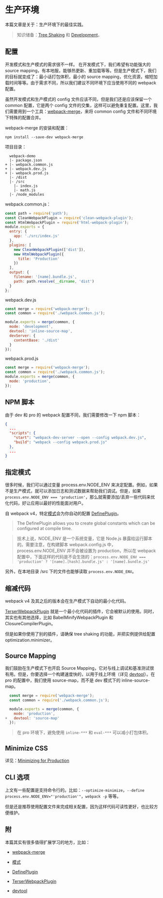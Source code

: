 # 生产环境

本篇文章是关于：生产环境下的最佳实践。

> 知识储备：[Tree Shaking](https://github.com/EmilyQiRabbit/CodingRepository/blob/master/Frameworks/WebpackConfigHandbook/tree-shaking.md) 和 [Development](https://github.com/EmilyQiRabbit/CodingRepository/blob/master/Frameworks/WebpackConfigHandbook/development.md)。

## 配置

开发模式和生产模式的需求很不一样。
在开发模式下，我们希望有功能强大的 source mapping，有本地服，能够热更新、重加载等等。但是生产模式下，我们的目标就变成了：最小话打包体积，最小的 source mapping，优化资源，缩短加载时间等等。由于需求不同，所以我们建议不同环境下应当使用不同的 webpack 配置。

虽然开发模式和生产模式的 config 文件应该不同，但是我们还是应该保留一个 common 配置，它是两个 config 文件的交集，这样可以避免重复配置。这里，我们需要用到一个工具：[webpack-merge](https://github.com/survivejs/webpack-merge)，来将 common config 文件和不同环境下特殊的配置合并。

webpack-merge 的安装和配置：

```shell
npm install --save-dev webpack-merge
```

项目目录：

```
  webpack-demo
  |- package.json
+ |- webpack.common.js
+ |- webpack.dev.js
+ |- webpack.prod.js
  |- /dist
  |- /src
    |- index.js
    |- math.js
  |- /node_modules
```

webpack.common.js：

```js
const path = require('path');
const CleanWebpackPlugin = require('clean-webpack-plugin');
const HtmlWebpackPlugin = require('html-webpack-plugin');
module.exports = {
  entry: {
    app: './src/index.js'
  },
  plugins: [
    new CleanWebpackPlugin(['dist']),
    new HtmlWebpackPlugin({
      title: 'Production'
    })
  ],
  output: {
    filename: '[name].bundle.js',
    path: path.resolve(__dirname, 'dist')
  }
};
```

webpack.dev.js

```js
const merge = require('webpack-merge');
const common = require('./webpack.common.js');

module.exports = merge(common, {
  mode: 'development',
  devtool: 'inline-source-map',
  devServer: {
    contentBase: './dist'
  }
});
```

webpack.prod.js

```js
const merge = require('webpack-merge');
const common = require('./webpack.common.js');
module.exports = merge(common, {
  mode: 'production',
});
```

## NPM 脚本

由于 dev 和 pro 的 webpack 配置不同，我们需要修改一下 npm 脚本：

```json
{
  ...
  "scripts": {
    "start": "webpack-dev-server --open --config webpack.dev.js",
    "build": "webpack --config webpack.prod.js"
  },
  ...
}
```

## 指定模式

很多时候，我们可以通过变量 process.env.NODE_ENV 来决定配置。例如，如果不是生产模式，就可以添加日志和测试数据来帮助我们调试。但是，如果 `process.env.NODE_ENV === 'production'`，那么就需要添加/丢弃一些代码来优化代码，好让应用以最好的性能面对用户。

自 webpack v4，特定[模式](https://webpack.js.org/concepts/mode/)会为你自动的配置 [DefinePlugin](https://webpack.js.org/plugins/define-plugin/)。

> The DefinePlugin allows you to create global constants which can be configured at compile time.

> 技术上说，NODE_ENV 是一个系统变量，它是 Node.js 暴露给运行脚本的。需要注意，在构建脚本 webpack.config.js 中，process.env.NODE_ENV 并不会被设置为 production，所以在 webpack 配置中，下面这样的代码是不会生效的：`process.env.NODE_ENV === 'production' ? '[name].[hash].bundle.js' : '[name].bundle.js'`

另外，在本地目录 /src 下的文件也能够读取 `process.env.NODE_ENV`。

## 缩减代码

webpack v4 及其之后的版本会在生产模式下自动的最小化代码。

[TerserWebpackPlugin](https://webpack.js.org/plugins/terser-webpack-plugin/) 就是一个最小化代码的插件，它会被默认的使用。同时，其实也有其他选择，比如 BabelMinifyWebpackPlugin 和 ClosureCompilerPlugin。

但是如果你使用了别的插件，请确保 tree shaking 的功能，并把实例提供给配置 optimization.minimizer。

## Source Mapping

我们鼓励在生产模式下也开启 Source Mapping，它对与线上调试和基准测试很有用。但是，你要选择一个构建速度快的，以用于线上环境（详见 [devtool](https://webpack.js.org/configuration/devtool/)）。在 pro 的配置中，我们使用 source-map，而不是 dev 模式下的 inline-source-map。

```js
  const merge = require('webpack-merge');
  const common = require('./webpack.common.js');

  module.exports = merge(common, {
    mode: 'production',
+   devtool: 'source-map'
  });
```

> 在 pro 环境下，避免使用 `inline-***` 和 `eval-***` 可以减小打包体积。

## Minimize CSS

详见：[Minimizing for Production](https://webpack.js.org/plugins/mini-css-extract-plugin/#minimizing-for-production)

## CLI 选项

上文有一些配置是支持命令行的。比如：`--optimize-minimize`，`--define process.env.NODE_ENV="'production'"`，`webpack -p` 等等。

但是还是推荐使用配置文件来完成相关配置，因为这样代码可读性更好，也比较方便维护。

## 附

本篇其实有很多值得扩展学习的地方，比如：

* [webpack-merge](https://github.com/survivejs/webpack-merge)

* [模式](https://webpack.js.org/concepts/mode/)

* [DefinePlugin](https://webpack.js.org/plugins/define-plugin/)

* [TerserWebpackPlugin](https://webpack.js.org/plugins/terser-webpack-plugin/)

* [devtool](https://webpack.js.org/configuration/devtool/)
